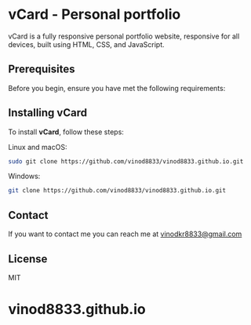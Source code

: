 # vCard - Personal portfolio

vCard is a fully responsive personal portfolio website, responsive for all devices, built using HTML, CSS, and JavaScript.

## Prerequisites

Before you begin, ensure you have met the following requirements:



## Installing vCard

To install **vCard**, follow these steps:

Linux and macOS:

```bash
sudo git clone https://github.com/vinod8833/vinod8833.github.io.git
```

Windows:

```bash
git clone https://github.com/vinod8833/vinod8833.github.io.git
```

## Contact

If you want to contact me you can reach me at vinodkr8833@gmail.com

## License

MIT
# vinod8833.github.io
